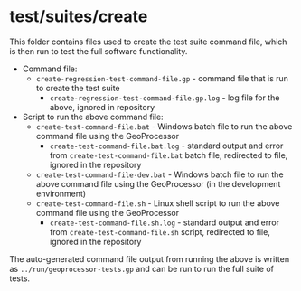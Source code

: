 # test/suites/create #

This folder contains files used to create the test suite command file,
which is then run to test the full software functionality.

* Command file:
	+ `create-regression-test-command-file.gp` - command file that is run to create the test suite
		- `create-regression-test-command-file.gp.log` - log file for the above, ignored in repository
* Script to run the above command file:
	+ `create-test-command-file.bat` - Windows batch file to run the above command file using the GeoProcessor
		- `create-test-command-file.bat.log` - standard output and error from
		`create-test-command-file.bat` batch file, redirected to file, ignored in the repository
	+ `create-test-command-file-dev.bat` - Windows batch file to run the above command file using the GeoProcessor (in the development environment)
	+ `create-test-command-file.sh` - Linux shell script to run the above command file using the GeoProcessor
		- `create-test-command-file.sh.log` - standard output and error from
		`create-test-command-file.sh` script, redirected to file, ignored in the repository

The auto-generated command file output from running the above is written as
`../run/geoprocessor-tests.gp` and can be run to run the full suite of tests. 
